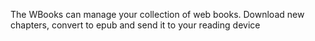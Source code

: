 The WBooks can manage your collection of web books. Download new chapters, convert to epub and send it to your reading device
